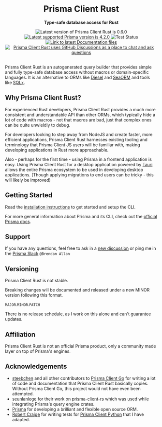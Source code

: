 <div align="center">
    <h1>Prisma Client Rust</h1>
    <p><b>Type-safe database access for Rust</b></p>
    <img src="https://img.shields.io/badge/latest-0.6.0-blue?style=flat-square" alt="Latest version of Prisma Client Rust is 0.6.0">
    <a href="https://prisma.io">
        <img src="https://img.shields.io/static/v1?label=prisma&message=v4.2.0&color=blue&logo=prisma&style=flat-square" alt="Latest supported Prisma version is 4.2.0">
    </a>
    <img src="https://img.shields.io/github/workflow/status/Brendonovich/prisma-client-rust/CI?label=tests&style=flat-square" alt="Test Status"/>
    <a href="https://github.com/Brendonovich/prisma-client-rust/blob/dev/docs/README.md"/>
    <img src="https://img.shields.io/badge/docs-latest-blue?style=flat-square" alt="Link to latest Documentation files">
    </a>
    <a href="https://github.com/Brendonovich/prisma-client-rust/discussions">
        <img src="https://img.shields.io/badge/chat-discussions-blue?style=flat-square&logo=github" alt="Prisma Client Rust uses GitHub Discussions as a place to chat and ask questions">
    </a>
</div>

<br>

Prisma Client Rust is an autogenerated query builder that provides simple and fully type-safe database access without macros or domain-specific languages. It is an alternative to ORMs like [Diesel](https://diesel.rs/) and [SeaORM](https://www.sea-ql.org/SeaORM/) and tools like [SQLx](https://github.com/launchbadge/sqlx).

## Why Prisma Client Rust?

For experienced Rust developers, Prisma Client Rust provides a much more consistent and understandable API than other ORMs, which typically hide a lot of code with macros - not that macros are bad, just that complex ones can be quite unwieldly to debug.

For developers looking to step away from NodeJS and create faster, more efficient applications, Prisma Client Rust harnesses existing tooling and terminology that Prisma Client JS users will be familiar with, making developing applications in Rust more approachable.

Also - perhaps for the first time - using Prisma in a frontend application is easy. Using Prisma Client Rust for a desktop application powered by [Tauri](https://tauri.studio/) allows the entire Prisma ecosystem to be used in developing desktop applications. (Though applying migrations to end users can be tricky - this will likely be improved)

## Getting Started

Read the [installation instructions](docs/01-installation.md) to get started and setup the CLI.

For more general information about Prisma and its CLI, check out the [official Prisma docs](https://www.prisma.io/docs/).

## Support

If you have any questions, feel free to ask in a [new discussion](https://github.com/RobertCraigie/prisma-client-py/discussions/new) or ping me in the [Prisma Slack](https://slack.prisma.io/) `@Brendan Allan`

## Versioning

Prisma Client Rust is not stable.

Breaking changes will be documented and released under a new MINOR version following this format.

`MAJOR`.`MINOR`.`PATCH`

There is no release schedule, as I work on this alone and can't guarantee updates.

## Affiliation

Prisma Client Rust is not an official Prisma product, only a community made layer on top of Prisma's engines.

## Acknowledgements

- [steebchen](https://github.com/steebchen) and all other contributors to [Prisma Client Go](https://github.com/prisma/prisma-client-go) for writing a lot of code and documentation that Prisma Client Rust basically copies. Without Prisma Client Go, this project would not have even been attempted.
- [seunlanlege](https://github.com/seunlanlege) for their work on [prisma-client-rs](https://github.com/polytope-labs/prisma-client-rs) which was used while integrating Prisma's query engine crates.
- [Prisma](https://prisma.io) for developing a brilliant and flexible open source ORM.
- [Robert Craige](https://github.com/sponsors/RobertCraigie) for writing tests for [Prisma Client Python](https://github.com/RobertCraigie/prisma-client-py) that I have adapted.
